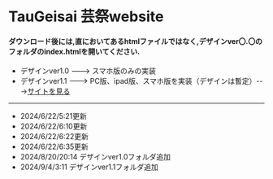 # TauGeisai 芸祭website
#### ダウンロード後には,直においてあるhtmlファイルではなく,デザインver〇.〇のフォルダのindex.htmlを開いてください.
- デザインver1.0 ---> スマホ版のみの実装
- デザインver1.1 ---> PC版、ipad版、スマホ版を実装（デザインは暫定）--->[サイトを見る](https://www.idd.tamabi.ac.jp/d23009/)

---
- 2024/6/22/5:21更新
- 2024/6/22/6:10更新
- 2024/6/22/6:22更新
- 2024/6/22/6:35更新
- 2024/8/20/20:14 デザインver1.0フォルダ追加
- 2024/9/4/3:11 デザインver1.1フォルダ追加
